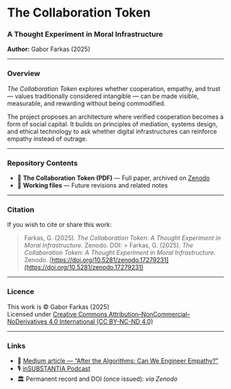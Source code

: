 # The Collaboration Token
### A Thought Experiment in Moral Infrastructure  
**Author:** Gabor Farkas (2025)  

---

### Overview  
*The Collaboration Token* explores whether cooperation, empathy, and trust — values traditionally considered intangible — can be made visible, measurable, and rewarding without being commodified.  

The project proposes an architecture where verified cooperation becomes a form of social capital. It builds on principles of mediation, systems design, and ethical technology to ask whether digital infrastructures can reinforce empathy instead of outrage.  

---

### Repository Contents  
- 📄 **The Collaboration Token (PDF)** — Full paper, archived on [Zenodo](https://zenodo.org/)  
- 📝 **Working files** — Future revisions and related notes  

---

### Citation  
If you wish to cite or share this work:  

> Farkas, G. (2025). *The Collaboration Token: A Thought Experiment in Moral Infrastructure.* Zenodo. DOI: > Farkas, G. (2025). *The Collaboration Token: A Thought Experiment in Moral Infrastructure.* Zenodo. [https://doi.org/10.5281/zenodo.17279231](https://doi.org/10.5281/zenodo.17279231)

---

### Licence  
This work is © Gabor Farkas (2025)  
Licensed under [Creative Commons Attribution–NonCommercial–NoDerivatives 4.0 International (CC BY-NC-ND 4.0)](https://creativecommons.org/licenses/by-nc-nd/4.0/)  

---

### Links  
- 📰 [Medium article — “After the Algorithms: Can We Engineer Empathy?”](https://medium.com/@gabor_13846/the-real-enemy-is-not-ai-it-is-the-algorithms-3fba2cd57425)  
- 🎙️ [inSUBSTANTIA Podcast](https://insubstantia.substack.com)  
- 🏛️ Permanent record and DOI (once issued): *via Zenodo*  
